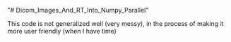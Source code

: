 "# Dicom_Images_And_RT_Into_Numpy_Parallel" 

This code is not generalized well (very messy), in the process of making it more user friendly (when I have time)
